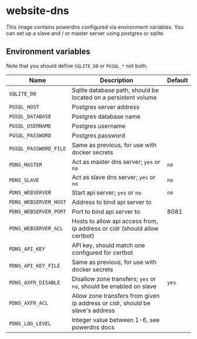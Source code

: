 # website-dns

This image contains powerdns configured via environment variables. You can set up a slave and / or master server using postgres or sqlite.

## Environment variables

Note that you should define `SQLITE_DB` or `PGSQL_*` not both.

| Name | Description | Default |
| ------ | ----------- | ------- |
| `SQLITE_DB` | Sqlite database path, should be located on a persistent volume | |
| `PGSQL_HOST` | Postgres server address | |
| `PGSQL_DATABASE` | Postgres database name | |
| `PGSQL_USERNAME` | Postgres username | |
| `PGSQL_PASSWORD` | Postgres password | |
| `PGSQL_PASSWORD_FILE` | Same as previous, for use with docker secrets | |
| `PDNS_MASTER` | Act as master dns server; `yes` or `no` | `no` |
| `PDNS_SLAVE` | Act as slave dns server; `yes` or `no` | `no` |
| `PDNS_WEBSERVER` | Start api server; `yes` or `no` | `no` |
| `PDNS_WEBSERVER_HOST` | Address to bind api server to | |
| `PDNS_WEBSERVER_PORT` | Port to bind api server to | 8081 |
| `PDNS_WEBSERVER_ACL` | Hosts to allow api access from, ip address or cidr (should allow certbot) | |
| `PDNS_API_KEY` | API key, should match one configured for certbot | |
| `PDNS_API_KEY_FILE` | Same as previous, for use with docker secrets | |
| `PDNS_AXFR_DISABLE` | Disallow zone transfers; `yes` or `no`, should be enabled on slave | `yes` |
| `PDNS_AXFR_ACL` | Allow zone transfers from given ip address or cidr, should be slave's address | |
| `PDNS_LOG_LEVEL` | Integer value between 1-6, see powerdns docs | |

